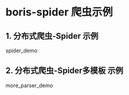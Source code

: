 # boris-spider 爬虫示例

## 1. 分布式爬虫-Spider 示例

spider_demo 

## 2. 分布式爬虫-Spider多模板 示例

more_parser_demo
